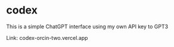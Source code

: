 # codex

This is a simple ChatGPT interface using my own API key to GPT3

Link: codex-orcin-two.vercel.app
